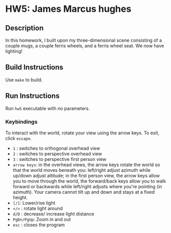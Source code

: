 # HW5: James Marcus hughes

## Description
In this homework, I built upon my three-dimensional scene consisting 
of a couple mugs, a couple ferris wheels, and a ferris wheel seat. We now have lighting!

## Build Instructions
Use `make` to build.

## Run Instructions
Run `hw5` executable with no parameters. 

### Keybindings
To interact with the world, rotate your view using the arrow keys. 
To exit, click `escape`.
- `1` : switches to orthogonal overhead view
- `2` : switches to perspective overhead view
- `3` : switches to perspective first person view
- `arrow keys`: in the overhead views, the arrow keys rotate the world so that the world moves beneath you: left/right adjust azimuth while up/down adjust altitude; in the first person view,
                                                                                               the arrow keys allow you to move through the world, the forward/back keys allow you to walk forward 
                                                                                               or backwards while left/right adjusts where you're pointing (in azimuth). 
                                                                                               Your camera cannot tilt up and down and stays at a fixed height.
- `[/]`: Lower/rise light
- `</>` : rotate light around
- `d/D` : decrease/ increase light distance
- `PgDn/PgUp`:  Zoom in and out 
- `esc` : closes the program



